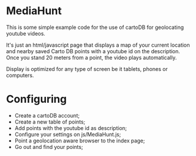 MediaHunt
=========

This is some simple example code for the use of cartoDB for geolocating youtube videos.

It's just an html/javascript page that displays a map of your current location and nearby saved Carto DB points with a youtube id on the description.
Once you stand 20 meters from a point, the video plays automatically.

Display is optimized for any type of screen be it tablets, phones or computers.


Configuring
===========

* Create a cartoDB account;
* Create a new table of points;
* Add points with the youtube id as description;
* Configure your settings on js/MediaHunt.js;
* Point a geolocation aware browser to the index page;
* Go out and find your points;